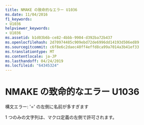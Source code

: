 ```yaml
---
title: NMAKE の致命的なエラー U1036
ms.date: 11/04/2016
f1_keywords:
- U1036
helpviewer_keywords:
- U1036
ms.assetid: b1d03b6b-ce82-4bbb-9904-d392ba72b437
ms.openlocfilehash: 2d70974485c909ebd72de6996dd14193d506ed89
ms.sourcegitcommit: c6f8e6c2daec40ff4effd8ca99a7014a3b41ef33
ms.translationtype: MT
ms.contentlocale: ja-JP
ms.lasthandoff: 04/24/2019
ms.locfileid: "64345324"
---
```

# <a name="nmake-fatal-error-u1036"></a>NMAKE の致命的なエラー U1036

構文エラー: '=' の左側に名前が多すぎます

1 つのみの文字列は、マクロ定義の左側で許可されます。